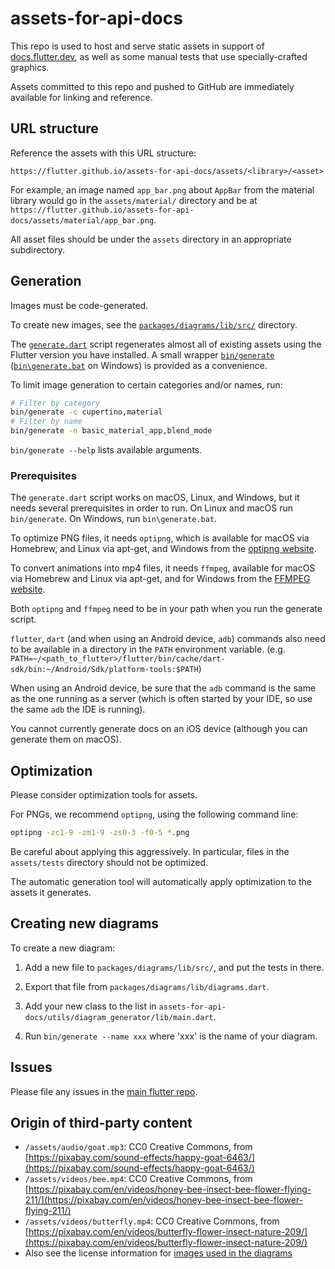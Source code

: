 # assets-for-api-docs

This repo is used to host and serve static assets in support of
[docs.flutter.dev](https://docs.flutter.dev), as well as some manual tests that use
specially-crafted graphics.

Assets committed to this repo and pushed to GitHub are immediately
available for linking and reference.


## URL structure

Reference the assets with this URL structure:

`https://flutter.github.io/assets-for-api-docs/assets/<library>/<asset>`

For example, an image named `app_bar.png` about `AppBar` from the
material library would go in the `assets/material/` directory and be at
`https://flutter.github.io/assets-for-api-docs/assets/material/app_bar.png`.

All asset files should be under the `assets` directory in an appropriate
subdirectory.


## Generation

Images must be code-generated.

To create new images, see the [`packages/diagrams/lib/src/`](./packages/diagrams/lib/src/) directory.

The [`generate.dart`](./bin/generate.dart) script regenerates almost all of existing assets
using the Flutter version you have installed. A small wrapper [`bin/generate`](./bin/generate)
([`bin\generate.bat`](./bin/generate.bat) on Windows)
is provided as a convenience.

To limit image generation to certain categories and/or names, run:
```sh
# Filter by category
bin/generate -c cupertino,material
# Filter by name
bin/generate -n basic_material_app,blend_mode
```

`bin/generate --help` lists available arguments.

### Prerequisites

The `generate.dart` script works on macOS, Linux, and Windows, but it needs several prerequisites in order to run. On
Linux and macOS run `bin/generate`. On Windows, run `bin\generate.bat`.

To optimize PNG files, it needs `optipng`, which is available for macOS via Homebrew, and Linux via
apt-get, and Windows from the [optipng website](http://optipng.sourceforge.net/). 

To convert animations into mp4 files, it needs `ffmpeg`, available for macOS via Homebrew and Linux
via apt-get, and for Windows from the [FFMPEG website](https://ffmpeg.org/download.html).

Both `optipng` and `ffmpeg` need to be in your path when you run the generate script.

`flutter`, `dart` (and when using an Android device, `adb`) commands also need to be available
in a directory in the `PATH` environment variable. (e.g. `PATH=~/<path_to_flutter>/flutter/bin/cache/dart-sdk/bin:~/Android/Sdk/platform-tools:$PATH`)

When using an Android device, be sure that the  `adb` command is the same as the one running
as a server (which is often started by your IDE, so use the same `adb` the IDE is running).

You cannot currently generate docs on an iOS device (although you can generate them on macOS).

## Optimization

Please consider optimization tools for assets.

For PNGs, we recommend `optipng`, using the following command line:

```bash
optipng -zc1-9 -zm1-9 -zs0-3 -f0-5 *.png
```

Be careful about applying this aggressively. In particular, files in
the `assets/tests` directory should not be optimized.

The automatic generation tool will automatically apply optimization to
the assets it generates.


## Creating new diagrams

To create a new diagram:

1. Add a new file to `packages/diagrams/lib/src/`, and put the tests in there.

2. Export that file from `packages/diagrams/lib/diagrams.dart`.

3. Add your new class to the list in `assets-for-api-docs/utils/diagram_generator/lib/main.dart`.

4. Run `bin/generate --name xxx` where 'xxx' is the name of your diagram.

## Issues

Please file any issues in the [main flutter repo](https://github.com/flutter/flutter/issues/new).

## Origin of third-party content

* `/assets/audio/goat.mp3`: CC0 Creative Commons, from [https://pixabay.com/sound-effects/happy-goat-6463/](https://pixabay.com/sound-effects/happy-goat-6463/)
* `/assets/videos/bee.mp4`: CC0 Creative Commons, from [https://pixabay.com/en/videos/honey-bee-insect-bee-flower-flying-211/](https://pixabay.com/en/videos/honey-bee-insect-bee-flower-flying-211/)
* `/assets/videos/butterfly.mp4`: CC0 Creative Commons, from [https://pixabay.com/en/videos/butterfly-flower-insect-nature-209/](https://pixabay.com/en/videos/butterfly-flower-insect-nature-209/)
* Also see the license information for [images used in the diagrams](packages/diagrams/assets/README.md)
